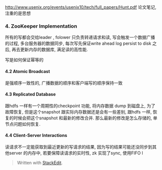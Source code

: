 http://www.usenix.org/events/usenix10/tech/full_papers/Hunt.pdf
论文笔记, 注重的是思想
### 4. ZooKeeper Implementation
所有的写都会交给leader , folower 只负责转递请求和读, 写会触发一个数据广播的过程, 多台服务器的数据同步, 每次写先保证write ahead log persist to disk 之后, 再去更新内存的数据库, 满足读的高性能. 

写是如何保证幂等的

#### 4.2 Atomic Broadcast
是强顺序一致性的, 广播数据的顺序和客户端写的顺序保持一致

#### 4.3 Replicated Database
跟hdfs 一样有一个周期性的checkpoint 功能, 将内存数据 dump 到磁盘上, 为了故障恢复, 但是这个snapshot 跟实际内存数据还是会有一些差别, 跟hdfs 一样, 恢复的时候会把这个snapshot 和最新的修改合并. 那么最新的修改是怎么存储的, 单节点问题如何恢复. 

#### 4.4 Client-Server Interactions
读请求不一定能获取到最近更新的写请求的结果, 因为写的结果可能还没同步到其他server 的内存中, 若要保障读请求的实时性, zk 实现了sync, 
使用FIFO l
> Written with [StackEdit](https://stackedit.io/).
<!--stackedit_data:
eyJoaXN0b3J5IjpbMTM3ODc2NTE5MiwxNzI2NDkxMzUxLDExOD
k1NDQxMDEsNzQ5NzMwMTkyLC0xODU3MjI4NjM3XX0=
-->